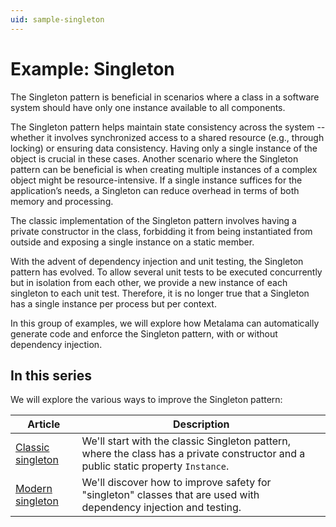 ```yaml
---
uid: sample-singleton
---
```


# Example: Singleton

The Singleton pattern is beneficial in scenarios where a class in a software system should have only one instance available to all components.

The Singleton pattern helps maintain state consistency across the system -- whether it involves synchronized access to a shared resource (e.g., through locking) or ensuring data consistency. Having only a single instance of the object is crucial in these cases. Another scenario where the Singleton pattern can be beneficial is when creating multiple instances of a complex object might be resource-intensive. If a single instance suffices for the application’s needs, a Singleton can reduce overhead in terms of both memory and processing.

The classic implementation of the Singleton pattern involves having a private constructor in the class, forbidding it from being instantiated from outside and exposing a single instance on a static member.

With the advent of dependency injection and unit testing, the Singleton pattern has evolved. To allow several unit tests to be executed concurrently but in isolation from each other, we provide a new instance of each singleton to each unit test. Therefore, it is no longer true that a Singleton has a single instance per process but per context.

In this group of examples, we will explore how Metalama can automatically generate code and enforce the Singleton pattern, with or without dependency injection.

## In this series

We will explore the various ways to improve the Singleton pattern:

| Article                                                                  | Description                                                                                                                        |
|--------------------------------------------------------------------------|------------------------------------------------------------------------------------------------------------------------------------|
| [Classic singleton](singleton-1/README.md)                               | We'll start with the classic Singleton pattern, where the class has a private constructor and a public static property `Instance`. |
| [Modern singleton](singleton-2/README.md)                | We'll discover how to improve safety for "singleton" classes that are used with dependency injection and testing.                  |
